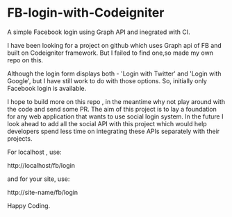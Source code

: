 # FB-login-with-Codeigniter

A simple Facebook login using Graph API and inegrated with CI.

I have been looking for a project on github which uses Graph api of FB and built on Codeigniter framework.
But I failed to find one,so made my own repo on this. 

Although the login form displays both - 'Login with Twitter' and 'Login with Google', but I have still work to do with those options.
So, initially only Facebook login is available. 

I hope to build more on this repo , in the meantime why not play around with the code and send some PR. The aim of this project is to lay a foundation for any web application that wants to use social login system.
In the future I look ahead to add all the social API with this project which would help developers spend less time on integrating these APIs separately with their projects.

For localhost , use:

http://localhost/fb/login

and for your site, use:

http://site-name/fb/login

Happy Coding.
